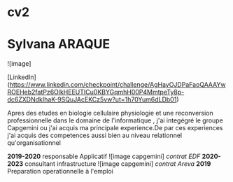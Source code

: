 # cv2 
# Sylvana ARAQUE
![image] 

[LinkedIn] (https://www.linkedin.com/checkpoint/challenge/AgHayOJDPaFaoQAAAYwROEHeb2fatPz6OlkHEEUTICu0KBYGqmhH00P4MmtpeTy8p-dc6ZXDNdkIhaK-9SQuJAcEKCz5vw?ut=1h70Yum6dLDb01) 



Apres des etudes en biologie cellulaire physiologie et une reconversion professionnelle dans le domaine de l'informatique , j'ai integégré le groupe Capgemini ou j'ai acquis ma principale experience.De par ces experiences j'ai acquis des competences aussi bien au niveau relationnel qu'organisationnel


**2019-2020** responsable Applicatif  ![image capgemini]  *contrat EDF*
**2020-2023** consultant infrastructure ![image capgemini] *contrat Areva*
**2019** Preparation operationnelle à l'emploi 

